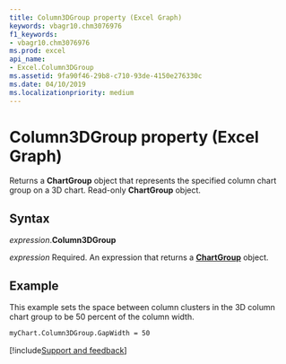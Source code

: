 ```yaml
---
title: Column3DGroup property (Excel Graph)
keywords: vbagr10.chm3076976
f1_keywords:
- vbagr10.chm3076976
ms.prod: excel
api_name:
- Excel.Column3DGroup
ms.assetid: 9fa90f46-29b8-c710-93de-4150e276330c
ms.date: 04/10/2019
ms.localizationpriority: medium
---
```



# Column3DGroup property (Excel Graph)

Returns a **ChartGroup** object that represents the specified column chart group on a 3D chart. Read-only **ChartGroup** object.

## Syntax

_expression_.**Column3DGroup**

_expression_ Required. An expression that returns a **[ChartGroup](excel.chartgroup-graph-object.md)** object.


## Example

This example sets the space between column clusters in the 3D column chart group to be 50 percent of the column width.

```vb
myChart.Column3DGroup.GapWidth = 50
```

[!include[Support and feedback](~/includes/feedback-boilerplate.md)]